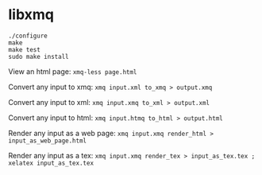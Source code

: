 # libxmq

```
./configure
make
make test
sudo make install
```

View an html page: `xmq-less page.html`

Convert any input to xmq: `xmq input.xml to_xmq > output.xmq`

Convert any input to xml: `xmq input.xmq to_xml > output.xml`

Convert any input to html: `xmq input.htmq to_html > output.html`

Render any input as a web page: `xmq input.xmq render_html > input_as_web_page.html`

Render any input as a tex: `xmq input.xmq render_tex > input_as_tex.tex ; xelatex input_as_tex.tex`

